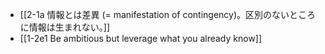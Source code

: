 
- [[2-1a 情報とは差異 (= manifestation of contingency)。区別のないところに情報は生まれない。]]
- [[1-2e1 Be ambitious but leverage what you already know]]
